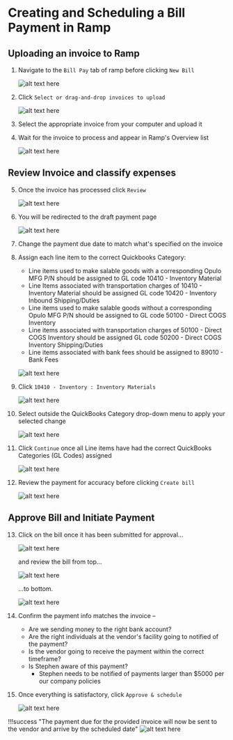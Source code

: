 # Creating and Scheduling a Bill Payment in Ramp

## Uploading an invoice to Ramp

1. Navigate to the `Bill Pay` tab of ramp before clicking `New Bill`

     ![alt text here](img/1758660770372.webp)

2. Click `Select or drag-and-drop invoices to upload`

     ![alt text here](img/1758660782759.webp)

3. Select the appropriate invoice from your computer and upload it

4. Wait for the invoice to process and appear in Ramp's Overview list

     ![alt text here](img/1758660787760.webp)

## Review Invoice and classify expenses

5. Once the invoice has processed click `Review`

     ![alt text here](img/1758660790876.webp)

6. You will be redirected to the draft payment page

     ![alt text here](img/1758660794965.webp)

7. Change the payment due date to match what's specified on the invoice

8. Assign each line item to the correct Quickbooks Category:

      - Line items used to make salable goods with a corresponding Opulo MFG P/N should be assigned to GL code 10410 - Inventory Material
      - Line Items associated with transportation charges of 10410 - Inventory Material should be assigned GL code 10420 - Inventory Inbound Shipping/Duties
      - Line items used to make salable goods without a corresponding Opulo MFG P/N should be assigned to GL code 50100 - Direct COGS Inventory
      - Line items associated with transportation charges of 50100 - Direct COGS Inventory should be assigned GL code 50200 - Direct COGS Inventory Shipping/Duties
      - Line items associated with bank fees should be assigned to 89010 - Bank Fees

     ![alt text here](img/1758660798650.webp)

9. Click `10410 - Inventory : Inventory Materials`

     ![alt text here](img/1758660803732.webp)

10. Select outside the QuickBooks Category drop-down menu to apply your selected change

     ![alt text here](img/1758660806528.webp)

11. Click `Continue` once all Line items have had the correct QuickBooks Categories (GL Codes) assigned

     ![alt text here](img/1758660808985.webp)

12. Review the payment for accuracy before clicking `Create bill`

     ![alt text here](img/1758660811568.webp)

## Approve Bill and Initiate Payment

13. Click on the bill once it has been submitted for approval...

     ![alt text here](img/1758660813525.webp)

    and review the bill from top...

     ![alt text here](img/1758660815649.webp)

    ...to bottom.

     ![alt text here](img/1758660819094.webp)

1.  Confirm the payment info matches the invoice –

    - Are we sending money to the right bank account?
    - Are the right individuals at the vendor's facility going to notified of the payment?
    - Is the vendor going to receive the payment within the correct timeframe?
    - Is Stephen aware of this payment?
      - Stephen needs to be notified of payments larger than $5000 per our company policies

2.  Once everything is satisfactory, click `Approve & schedule`

     ![alt text here](img/1758660822393.webp)

!!!success "The payment due for the provided invoice will now be sent to the vendor and arrive by the scheduled date"
      ![alt text here](img/1758660824854.webp)
